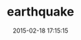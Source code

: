 ---
layout: post
title:  "earthquake"
repo:   "jugyo/earthquake"
date:   2015-02-18 17:15:15
gemurl: https://github.com/jugyo/earthquake
---